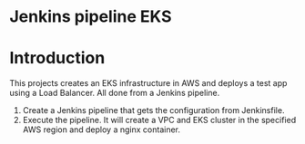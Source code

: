 # Jenkins pipeline EKS
# Introduction

This projects creates an EKS infrastructure in AWS and deploys a test app using a Load Balancer. All done from a Jenkins pipeline.

1. Create a Jenkins pipeline that gets the configuration from Jenkinsfile.
2. Execute the pipeline. It will create a VPC and EKS cluster in the specified AWS region and deploy a nginx container.



